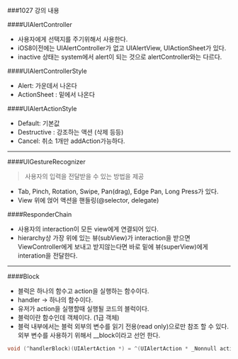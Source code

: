 
###1027 강의 내용

####UIAlertController

- 사용자에게 선택지를 주기위해서 사용한다.
- iOS8이전에는 UIAlertController가 없고 UIAlertView, UIActionSheet가 있다.
- inactive 상태는 system에서 alert이 되는 것으로 alertController와는 다르다.


####UIAlertControllerStyle

- Alert: 가운데서 나온다
- ActionSheet : 밑에서 나온다

####UIAlertActionStyle

- Default: 기본값
- Destructive : 강조하는 액션 (삭제 등등)
- Cancel: 취소 1개만 addAction가능하다.

---------------

####UIGestureRecognizer

>사용자의 입력을 전달받을 수 있는 방법을 제공

- Tab, Pinch, Rotation, Swipe, Pan(drag), Edge Pan, Long Press가 있다.
- View 위에 얹어 액션을 핸들링(@selector, delegate)

####ResponderChain

- 사용자의 interaction이 모든 view에게 연결되어 있다.
- hierarchy상 가장 위에 있는 뷰(subView)가 interaction을 받으면 ViewController에게 보내고 받지않는다면 바로 밑에 뷰(superView)에게 interation을 전달한다.

---------

####Block

- 블럭은 하나의 함수고 action을 실행하는 함수이다.
- handler -> 하나의 함수이다.
- 유저가 action을 실행할때 실행될 코드의 블럭이다.
- 블럭이란 함수인데 객체이다. (1급 객체)
- 블럭 내부에서는 블럭 외부의 변수를 읽기 전용(read only)으로만 참조 할 수 있다. 외부 변수를 사용하기 위해서 __block이라고 선언 한다.

```objectivec
void (^handlerBlock)(UIAlertAction *) = ^(UIAlertAction * _Nonnull action) {};
```
